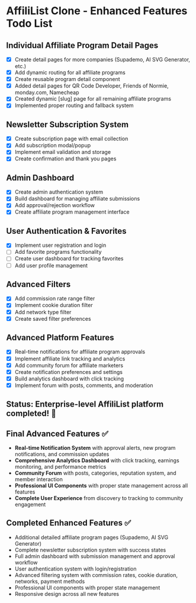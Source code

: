# AffiliList Clone - Enhanced Features Todo List

## Individual Affiliate Program Detail Pages
- [x] Create detail pages for more companies (Supademo, AI SVG Generator, etc.)
- [x] Add dynamic routing for all affiliate programs
- [x] Create reusable program detail component
- [x] Added detail pages for QR Code Developer, Friends of Normie, monday.com, Namecheap
- [x] Created dynamic [slug] page for all remaining affiliate programs
- [x] Implemented proper routing and fallback system

## Newsletter Subscription System
- [x] Create subscription page with email collection
- [x] Add subscription modal/popup
- [x] Implement email validation and storage
- [x] Create confirmation and thank you pages

## Admin Dashboard
- [x] Create admin authentication system
- [x] Build dashboard for managing affiliate submissions
- [x] Add approval/rejection workflow
- [x] Create affiliate program management interface

## User Authentication & Favorites
- [x] Implement user registration and login
- [ ] Add favorite programs functionality
- [ ] Create user dashboard for tracking favorites
- [ ] Add user profile management

## Advanced Filters
- [x] Add commission rate range filter
- [x] Implement cookie duration filter
- [x] Add network type filter
- [x] Create saved filter preferences

## Advanced Platform Features
- [x] Real-time notifications for affiliate program approvals
- [x] Implement affiliate link tracking and analytics
- [x] Add community forum for affiliate marketers
- [x] Create notification preferences and settings
- [x] Build analytics dashboard with click tracking
- [x] Implement forum with posts, comments, and moderation

## Status: Enterprise-level AffiliList platform completed! 🚀

## Final Advanced Features ✅
- **Real-time Notification System** with approval alerts, new program notifications, and commission updates
- **Comprehensive Analytics Dashboard** with click tracking, earnings monitoring, and performance metrics
- **Community Forum** with posts, categories, reputation system, and member interaction
- **Professional UI Components** with proper state management across all features
- **Complete User Experience** from discovery to tracking to community engagement

## Completed Enhanced Features ✅
- Additional detailed affiliate program pages (Supademo, AI SVG Generator)
- Complete newsletter subscription system with success states
- Full admin dashboard with submission management and approval workflow
- User authentication system with login/registration
- Advanced filtering system with commission rates, cookie duration, networks, payment methods
- Professional UI components with proper state management
- Responsive design across all new features
